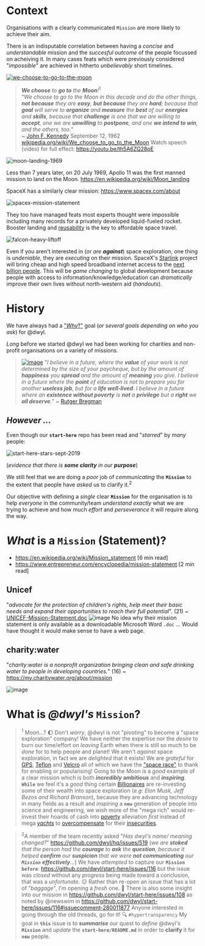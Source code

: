 # Context

Organisations with a clearly communicated `Mission`
are more likely to achieve their aim. <br />

There is an indisputable correlation
between having a _concise_ and _understandable_ mission
and the _succesful outcome_
of the people
focussed on acheiving it.
In many cases feats which were previously considered "_impossible_"
are achieved in hitherto _unbelievably_ short timelines.

[![we-choose-to-go-to-the-moon](https://user-images.githubusercontent.com/194400/65367909-ef217900-dc30-11e9-803d-7bb9f77dfe1c.png)](https://youtu.be/WZyRbnpGyzQ "President Kennedy's Speech at Rice University")


> _**We choose** to **go to** the **Moon**!_<sup>1</sup> <br />
"_We choose to go to the Moon in this decade
and do the other things, **not because** they are **easy**,
**but because** they are **hard**;
because that **goal** will serve to **organize** and **measure**
the **best** of our **energies** and **skills**, because that **challenge**
is one that we are willing to **accept**,
one we are **unwilling** to **postpone**,
and one **we intend to win**, and the others,
too._" <br />
~ [John F. Kennedy](https://en.wikipedia.org/wiki/John_F._Kennedy)
September 12, 1962
[wikipedia.org/wiki/We_choose_to_go_to_the_Moon](https://en.wikipedia.org/wiki/We_choose_to_go_to_the_Moon)
Watch speech (video) for full effect: https://youtu.be/th5A6ZQ28pE

![moon-landing-1969](https://user-images.githubusercontent.com/194400/65367640-3ce7b280-dc2c-11e9-83fe-0c08f732c49a.jpg)

Less than 7 years later, on 20 July 1969,
Apollo 11 was the first manned mission to land on the Moon.
https://en.wikipedia.org/wiki/Moon_landing <br />




SpaceX has a similarly clear mission: https://www.spacex.com/about

![spacex-mission-statement](https://user-images.githubusercontent.com/194400/65367652-8fc16a00-dc2c-11e9-89b8-63d43d401a38.png)

They too have managed feats most experts thought were impossible
including many records for a privately developed liquid-fueled rocket.
Booster landing and
[reusability](https://www.spacex.com/reusability-key-making-human-life-multi-planetary)
is the key to affordable space travel.

![falcon-heavy-liftoff](https://user-images.githubusercontent.com/194400/65367584-7e2b9280-dc2b-11e9-8ef3-b3d222bd2429.jpg)

Even if you aren't interested in (_or are **against**_) space exploration,
one thing is _undeniable_, they are _executing_ on their mission.
SpaceX's [Starlink](https://www.starlink.com) project
will bring cheap and high speed broadband internet access
to the
[next billion people](https://www.hup.harvard.edu/catalog.php?isbn=9780674983786).
This will be _game changing_ to global development
because people with access to information/knowledge/education
can _dramatically_ improve their own lives
without north-western aid (_handouts_).


# History

We have always had a ["_Why_?"](https://github.com/dwyl/start-here#why)
goal (_or several goals depending on who you ask_) for @dwyl.

_Long_ before we started @dwyl we had been working for charities
and non-profit organisations on a variety of missions.


> [![image](https://user-images.githubusercontent.com/194400/52519733-2457f880-2c58-11e9-8f4d-32f4328ccab1.png)](https://youtu.be/ydKcaIE6O1k)
> "_I believe in a future, where the **value** of your work is not determined by the size of your paycheque, but by the amount of **happiness** you **spread** and the amount of **meaning** you give.
I believe in a future where the **point** of education is not to prepare you for another **useless job**,
but for a **life well-lived**. I believe in a future where an **existence without poverty** is **not** a **privilege** but a **right** we **all deserve**._" ~ [Rutger Bregman](https://youtu.be/ydKcaIE6O1k?t=841)

## _However ..._

Even though our **`start-here`** repo has been read and "_starred_" by _many_ people:

![start-here-stars-sept-2019](https://user-images.githubusercontent.com/194400/65373907-8b706d80-dc7b-11e9-8f6b-d844b9a975c8.png)

(_evidence that there is **some clarity** in our **purpose**_)

We still feel that we are doing a _poor_ job of _communicating_ the **`Mission`**
to the extent that people have _asked_ us to clarify it.<sup>2</sup>

Our objective with defining a _single_ clear **`Mission`** for the organisation is to help _everyone_ in the community/team _understand exactly_ what we are trying to achieve and how much _effort_ and _perseverance_ it will require along the way.



# _What_ is a `Mission` (Statement)?



+ https://en.wikipedia.org/wiki/Mission_statement [6 min read]
+ https://www.entrepreneur.com/encyclopedia/mission-statement [2 min read]



## Unicef

"_advocate for the protection of children's rights,
help meet their basic needs and expand their opportunities
to reach their full potential_". (21) ~ [UNICEF-Mission-Statement.doc](https://www.unicef.org/pathtraining/Documents/Session%201%20Introduction%20to%20Humanitarian%20Action/Participant%20Manual/1.1%20UNICEF%27s%20Mission%20Statement.doc)
![image](https://user-images.githubusercontent.com/194400/52267504-17be6200-2931-11e9-8e29-280227ee7f9a.png)
No idea why their mission statement is only available as a downloadable Microsoft Word `.doc` ...
Would have thought it would make sense to have a web page.

## charity:water

"_charity:water is a nonprofit organization bringing clean and safe drinking water to people in developing countries._" (16) ~ https://my.charitywater.org/about/mission

![image](https://user-images.githubusercontent.com/194400/52267771-d5495500-2931-11e9-8c79-9b728c074d35.png)


# What is _@dwyl's_ `Mission`?

> <sup>1</sup> Moon...? 🌔 Don't _worry_, @dwyl is not "pivoting" to become a "space exploration" company!
We have neither the expertise nor the _desire_ to burn our time/effort on _leaving_ Earth when there is still so much to be _done_ for to help people and planet! We aren't _against_ space exploration, in fact we are _delighted_ that it exists! We are _grateful_ for [GPS](https://en.wikipedia.org/wiki/Global_Positioning_System), [Teflon](https://en.wikipedia.org/wiki/Polytetrafluoroethylene) and [Velcro](https://en.wikipedia.org/wiki/Hook-and-loop_fastener) all of which we have the ["space race"](https://en.wikipedia.org/wiki/Space_Race) to thank for enabling or popularising! Going to the Moon is a _good_ example of a clear mission which is both **_incredibly_ ambitious** and ***inspiring***. **`While`** we feel it's a _good_ thing certain [Billionaires](https://www.bbc.com/news/business-45919650) are re-investing some of their wealth into space exploration (_e.g: Elon Musk, Jeff Bezos and Richard Branson_), because they are advancing technology in many fields as a result and _inspiring_ a **`new`** generation of people into science and engineering, we _wish_ more of the "mega rich" would re-invest their hoards of cash into [poverty](https://youtu.be/ydKcaIE6O1k) alleviation _first_ instead of mega [_yachts_](https://en.wikipedia.org/wiki/List_of_motor_yachts_by_length) to [overcompensate](https://www.urbandictionary.com/define.php?term=overcompensating) for their [insecurities](https://en.wikipedia.org/wiki/Emotional_security).

> <sup>2</sup>A member of the team recently asked "_Has dwyl's name/ meaning changed?_" https://github.com/dwyl/hq/issues/519
> (_we are **stoked** that the person had the **courage** to **ask** the **question**, because it helped **confirm** our **suspicion** that we were **not communicating** our **`Mission`** **effectively**..._)
> We have _attempted_ to capture our **`Mission`** **`before`**: https://github.com/dwyl/start-here/issues/116  but the issue was _closed_ without any _progress_ being made toward a conclusion, that was a _unfortunate_. 😕
> Rather than re-open an issue that has a lot of "_baggage_", I'm opening a _fresh_ one. 🌱
> There is also some insight into our mission in https://github.com/dwyl/start-here/issues/108 as noted by @newswim in https://github.com/dwyl/start-here/issues/116#issuecomment-280011877
> Anyone interested in going through the old threads, go for it! 🔍 `#hypertransparency`
> My goal in **`this`** issue is to ***summarise*** our quest to _define_ @dwyl's **`Mission`**
> and _update_ the **`start-here/README.md`** in order to **clarify** it for **`new`** people.
